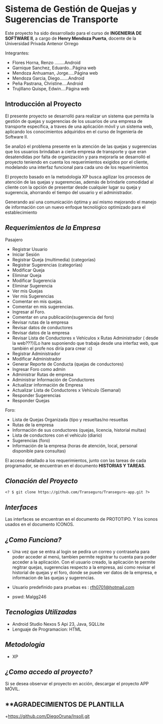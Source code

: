 Sistema de Gestión de Quejas y Sugerencias de Transporte
==========

Este proyecto ha sido desarrollado para el curso de **INGENIERIA DE SOFTWARE II**, a cargo de **Henry Mendoza Puerta**, docente de la Universidad Privada Antenor Orrego

Integrantes:
+ Flores Horna, Renzo  ........Android
+ Garnique Sanchez, Eduardo...Página web
+ Mendoza Anhuaman, Jorge.....Página web
+ Mendoza Garcia, Diego.......Android
+ Peña Pastrana, Christine....Android
+ Trujillano Quispe, Edwin....Página web

**Introducción al Proyecto**
--------------------
El presente proyecto se desarrolló para realizar un sistema que permita la gestión de quejas y sugerencias de los usuarios de una empresa de transporte específica, a traves de una aplicación móvil y un sistema web, aplicando los conocimientos adquiridos en el curso de Ingeniería de Software II.

Se analizó el problema presente en la atención de las quejas y sugerencias que los usuarios brindaban a cierta empresa de transporte y que eran desatendidas por falta de organización y para mejorarla se desarrolló el proyecto teniendo en cuenta los requerimientos exigidos por el cliente, modelando una interfaz funcional para cada uno de los requerimientos

El proyecto basado en la metodologia XP busca agilizar los procesos de atención de las quejas y sugeremcias, además de brindarle comodidad al cliente con la opción de presentar desde cualquier lugar su queja y sugerencia, ahorrando el tiempo del usuario y el administrador.

Generando así una comunicación óptima y así mismo mejorando el manejo de información con un nuevo enfoque tecnológico optimizado para el establecimiento

***Requerimientos de la Empresa***
--------------------

Pasajero
+	Registrar Usuario
+	Iniciar Sesión
+	Registrar Queja (multimedia) (categorías)
+	Registrar Sugerencias (categorías)
+	Modificar Queja
+	Eliminar Queja
+	Modificar Sugerencia
+	Eliminar Sugerencia
+	Ver mis Quejas
+	Ver mis Sugerencias
+	Comentar en mis quejas.
+	Comentar en mis sugerencias.
+	Ingresar al Foro.
+	Comentar en una publicación(sugerencia del foro)
+	Revisar rutas de la empresa
+	Revisar datos de conductores
+	Revisar datos de la empresa
+	Revisar Lista de Conductores x Vehículos x Rutas
Administrador ( desde la web???)(Lo hare suponiendo que trabaja desde una interfaz web, que también el profe nos diría para crear :c)
+	Registrar Administrador
+	Modificar Administrador
+	Generar Reporte de Conducta (quejas de conductores)
+	Ingresar Foro como admin
+	Administrar Rutas de empresa
+	Administrar Información de Conductores
+	Actualizar información de Empresa
+	Actualizar Lista de Conductores x Vehículo (Semanal)
+	Responder Sugerencias
+	Responder Quejas

Foro:
+	Lista de Quejas Organizada (tipo y resueltas/no resueltas
+	Rutas de la empresa
+	Información de sus conductores (quejas, licencia, historial multas)
+	Lista de conductores con el vehículo (diario)
+	Sugerencias (foro)
+	Información de la empresa (horas de atención, local, personal disponible para consultas)



El acceso detallado a los requerimientos, junto con las tareas de cada programador, se encuentran en el documento **HISTORIAS Y TAREAS**.


***Clonación del Proyecto***
--------------------
`<? $ git clone https://github.com/Transeguro/Transeguro-app.git ?>`

***Interfaces***
--------------------
Las interfaces se encuentran en el documento de PROTOTIPO.
Y los iconos usados en el documento ICONOS.


***¿Como Funciona?***
--------------------

- Una vez que se entra al login se pedira un correo y contraseña para poder acceder al menú, tambien permite registrar tu cuenta para poder acceder a la aplicación. Con el usuario creado, la aplicación te permite regitrar quejas, sugerencias respecto a la empresa, asi como revisar el historial de quejas y el foro, donde se puede ver datos de la empresa, e informacion de las quejas y sugerencias.
  
- Usuario predefinido para pruebas es : rfh0701@hotmail.com 
- pswd: Malgg246 


***Tecnologias Utilizadas***
--------------------

  + Android Studio Nexos 5 Api 23, Java, SQLLite
  + Lenguaje de Programacion: HTML
  
  
 ***Metodologia***
--------------------
 + XP
 
  
***¿Como accedo al proyecto?***
--------------------
Si se desea observar el proyecto en acción, descargar el proyecto APP MÓVIL.



**AGRADECIMIENTOS DE PLANTILLA
 ------------------------
 +https://github.com/DiegoOruna/InsoII.git
